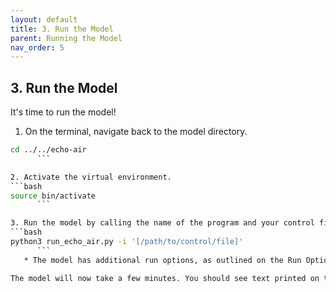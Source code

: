 ```yaml
---
layout: default
title: 3. Run the Model
parent: Running the Model
nav_order: 5
---
```


## 3. Run the Model

It's time to run the model!

1. On the terminal, navigate back to the model directory.
```bash
cd ../../echo-air
      ```

2. Activate the virtual environment.
```bash
source bin/activate
      ```

3. Run the model by calling the name of the program and your control file location.  Note that the control file path should be in single quotes (Unicode U+0027).
```bash
python3 run_echo_air.py -i '[/path/to/control/file]' 
      ```
   * The model has additional run options, as outlined on the Run Options page.

The model will now take a few minutes. You should see text printed on the console with status updates.
